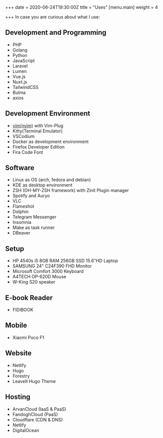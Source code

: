 +++
date = 2020-06-24T19:30:00Z
title = "Uses"
[menu.main]
weight = 4

+++
In case you are curious about what I use:

## Development and Programming

* PHP
* Golang
* Python
* JavaScript
* Laravel
* Lumen
* Vue.js
* Nuxt.js
* TailwindCSS
* Bulma
* axios

## Development Environment

* [vim(nvim)](https://github.com/eamirgh/nvimrc ".VIMRC") with Vim-Plug
* Kitty(Terminal Emulator)
* VSCodium
* Docker as development environment
* Firefox Developer Edition
* Fira Code Font

## Software

* Linux as OS (arch, fedora and debian)
* KDE as desktop environment
* ZSH (OH-MY-ZSH framework) with Zinit Plugin manager
* Spotify and Auryo
* VLC
* Flameshot
* Dolphin
* Telegram Messenger
* Insomnia
* Make as task runner
* DBeaver

## Setup

* HP 4540s i5 8GB RAM 256GB SSD 15.6"HD Laptop
* SAMSUNG 24" C24F390 FHD Monitor
* Microsoft Comfort 3000 Keyboard
* A4TECH OP-620D Mouse
* W-King S20 speaker

## E-book Reader

* FIDIBOOK

## Mobile

* Xiaomi Poco F1

## Website

* Netlify
* Hugo
* Forestry
* LeaveIt Hugo Theme

## Hosting

* ArvanCloud (IaaS & PaaS)
* FandoghCloud (PaaS)
* Cloudflare (CDN & DNS)
* Netlify
* DigitalOcean